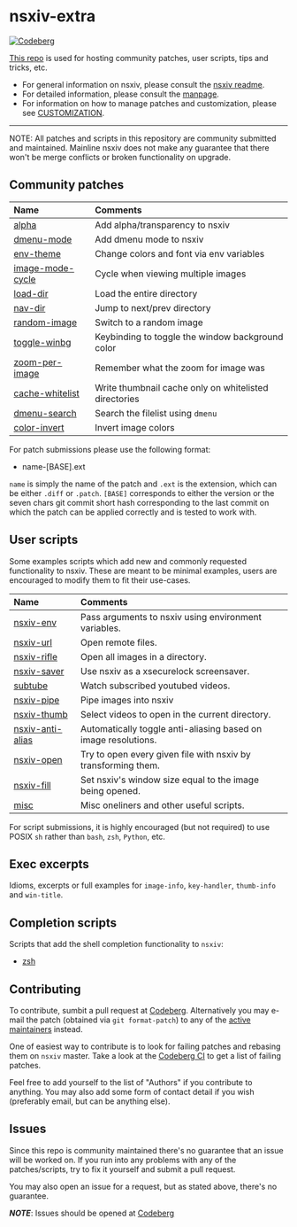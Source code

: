 # nsxiv-extra

[![Codeberg](https://img.shields.io/badge/Hosted_at-Codeberg-%232185D0?style=flat-square&logo=Codeberg)](https://codeberg.org/nsxiv/nsxiv-extra)

[This repo](https://codeberg.org/nsxiv/nsxiv-extra) is used for hosting
community patches, user scripts, tips and tricks, etc.

* For general information on nsxiv, please consult the
  [nsxiv readme](https://codeberg.org/nsxiv/nsxiv).
* For detailed information, please consult the [manpage](https://nsxiv.codeberg.page/man/).
* For information on how to manage patches and customization, please see
  [CUSTOMIZATION](CUSTOMIZATION.md).

- - -

NOTE: All patches and scripts in this repository are community submitted and
maintained. Mainline nsxiv does not make any guarantee that there won't be
merge conflicts or broken functionality on upgrade.

## Community patches

| Name | Comments |
| :--  | :--      |
| [alpha](patches/alpha) | Add alpha/transparency to nsxiv |
| [dmenu-mode](patches/dmenu-mode) | Add dmenu mode to nsxiv |
| [env-theme](patches/env-theme) | Change colors and font via env variables |
| [image-mode-cycle](patches/image-mode-cycle) | Cycle when viewing multiple images |
| [load-dir](patches/load-dir) | Load the entire directory |
| [nav-dir](patches/nav-dir) | Jump to next/prev directory |
| [random-image](patches/random-image) | Switch to a random image |
| [toggle-winbg](patches/toggle-winbg) | Keybinding to toggle the window background color |
| [zoom-per-image](patches/zoom-per-image) | Remember what the zoom for image was |
| [cache-whitelist](patches/cache-whitelist) | Write thumbnail cache only on whitelisted directories |
| [dmenu-search](patches/dmenu-search) | Search the filelist using `dmenu` |
| [color-invert](patches/color-invert) | Invert image colors |

For patch submissions please use the following format:

* name-[BASE].ext

`name` is simply the name of the patch and `.ext` is the extension, which
can be either `.diff` or `.patch`. `[BASE]` corresponds to either the version
or the seven chars git commit short hash corresponding to the last commit on
which the patch can be applied correctly and is tested to work with.

## User scripts

Some examples scripts which add new and commonly requested functionality to
nsxiv. These are meant to be minimal examples, users are encouraged to modify
them to fit their use-cases.

| Name | Comments |
| :--  | :--      |
| [nsxiv-env](scripts/nsxiv-env) | Pass arguments to nsxiv using environment variables. |
| [nsxiv-url](scripts/nsxiv-url) | Open remote files. |
| [nsxiv-rifle](scripts/nsxiv-rifle) | Open all images in a directory. |
| [nsxiv-saver](scripts/nsxiv-saver) | Use nsxiv as a xsecurelock screensaver. |
| [subtube](https://github.com/nagy135/subtube) | Watch subscribed youtubed videos. |
| [nsxiv-pipe](scripts/nsxiv-pipe) | Pipe images into nsxiv |
| [nsxiv-thumb](scripts/nsxiv-thumb) | Select videos to open in the current directory. |
| [nsxiv-anti-alias](scripts/nsxiv-anti-alias) | Automatically toggle anti-aliasing based on image resolutions. |
| [nsxiv-open](scripts/nsxiv-open) | Try to open every given file with nsxiv by transforming them. |
| [nsxiv-fill](scripts/nsxiv-fill) | Set nsxiv's window size equal to the image being opened. |
| [misc](scripts/MISC.md) | Misc oneliners and other useful scripts. |

For script submissions, it is highly encouraged (but not required) to use POSIX
`sh` rather than `bash`, `zsh`, `Python`, etc.

## Exec excerpts

Idioms, excerpts or full examples for `image-info`, `key-handler`, `thumb-info`
and `win-title`.

## Completion scripts

Scripts that add the shell completion functionality to `nsxiv`:
- [zsh](completion/zsh)

## Contributing

To contribute, sumbit a pull request at [Codeberg][pr].
Alternatively you may e-mail the patch (obtained via `git format-patch`) to any
of the [active maintainers][am] instead.

[pr]: https://codeberg.org/nsxiv/nsxiv-extra/pulls
[am]: https://nsxiv.codeberg.page/man/#CURRENT%20MAINTAINERS

One of easiest way to contribute is to look for failing patches and rebasing
them on `nsxiv` master. Take a look at the [Codeberg CI][ci] to get a list of
failing patches.

[ci]: https://ci.codeberg.org/nsxiv/nsxiv-extra/

Feel free to add yourself to the list of "Authors" if you contribute to
anything. You may also add some form of contact detail if you wish
(preferably email, but can be anything else).

## Issues

Since this repo is community maintained there's no guarantee that an issue will
be worked on. If you run into any problems with any of the patches/scripts, try to
fix it yourself and submit a pull request.

You may also open an issue for a request, but as stated above, there's no guarantee.

***NOTE***: Issues should be opened at [Codeberg](https://codeberg.org/nsxiv/nsxiv-extra/issues)

